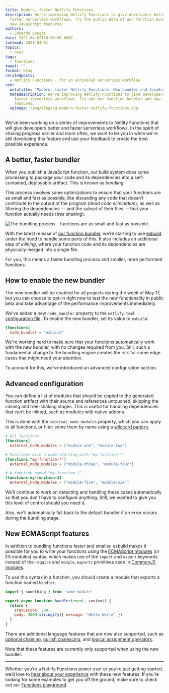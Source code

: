 ```yaml
---
title: Modern, faster Netlify Functions
description: We're improving Netlify Functions to give developers better and
  faster serverless workflows. Try the public beta of our function bundler and
  new JavaScript features.
authors:
  - Eduardo Bouças
date: 2021-04-02T16:00:00.000Z
lastmod: 2021-04-01
topics:
  - news
tags:
  - functions
tweet: ""
format: blog
relatedposts:
  - Netlify Functions - for an unrivaled serverless workflow
seo:
  metatitle: "Modern, faster Netlify Functions: New bundler and JavaScript features"
  metadescription: We're improving Netlify Functions to give developers better and
    faster serverless workflows. Try out our function bundler and new JavaScript
    features.
  ogimage: /img/blog/og-modern-faster-netlify-functions.png
---
```

We've been working on a series of improvements to Netlify Functions that will give developers better and faster serverless workflows. In the spirit of sharing progress earlier and more often, we want to let you in while we're still developing this feature and use your feedback to create the best possible experience.

## A better, faster bundler

When you publish a JavaScript function, our build system does some processing to package your code and its dependencies into a self-contained, deployable artifact. This is known as *bundling*.

This process involves some optimizations to ensure that your functions are as small and fast as possible, like discarding any code that doesn’t contribute to the output of the program (*dead code elimination*), as well as filtering the dependencies — and the subset of their files — that your function actually needs (*tree shaking*).

![The bundling process - functions are as small and fast as possible.](/img/blog/bundled-function.png "The function bundling process - functions are as small and fast as possible.")

With the latest release of [our function bundler](https://github.com/netlify/zip-it-and-ship-it), we’re starting to use [esbuild](https://esbuild.github.io/) under the hood to handle some parts of this. It also includes an additional step of *inlining*, where your function code and its dependencies are physically merged into a single file.

For you, this means a faster bundling process and smaller, more performant functions.

## How to enable the new bundler

The new bundler will be enabled for all projects during the week of May 17, but you can choose to opt-in right now to test the new functionality in public beta and take advantage of the performance improvements immediately.

We've added a new `node_bundler` property to the `netlify.toml` [configuration file](https://docs.netlify.com/configure-builds/file-based-configuration/#functions). To enable the new bundler, set its value to `esbuild`.

```toml
[functions]
  node_bundler = "esbuild"
```

We're working hard to make sure that your functions automatically work with the new bundler, with no changes required from you. Still, such a fundamental change to the bundling engine creates the risk for some edge cases that might need your attention.

To account for this, we've introduced an advanced configuration section.

## **Advanced configuration**

You can define a list of modules that should be copied to the generated function artifact with their source and references untouched, skipping the inlining and tree-shaking stages. This is useful for handling dependencies that can’t be inlined, such as modules with native addons.

This is done with the `external_node_modules` property, which you can apply to all functions, or filter some them by name using a [wildcard pattern](https://en.wikipedia.org/wiki/Wildcard_character).

```toml
# All functions
[functions]
  external_node_modules = ["module-one", "module-two"]

# Functions with a name starting with "my-function-*"
[functions."my-function-*"]
  external_node_modules = ["module-three", "module-four"]

# A function named "my-function-1"
[functions.my-function-1]
  external_node_modules = ["module-five", "module-six"]
```

We’ll continue to work on detecting and handling these cases automatically so that you don’t have to configure anything. Still, we wanted to give you this level of control should you need it.

Also, we'll automatically fall back to the default bundler if an error occurs during the bundling stage.

## **New ECMAScript features**

In addition to bundling functions faster and smaller, esbuild makes it possible for you to write your functions using the [ECMAScript modules](https://hacks.mozilla.org/2018/03/es-modules-a-cartoon-deep-dive/) (or ES modules) syntax, which makes use of the `import` and `export` keywords instead of the `require` and `module.exports` primitives seen in [CommonJS modules](https://nodejs.org/docs/latest/api/modules.html).

To use this syntax in a function, you should create a module that exports a function named `handler`.

```js
import { something } from 'some-module'

export async function handler(event, context) {
  return {
    statusCode: 200,
    body: JSON.stringify({ message: "Hello World" })
  }
}
```

There are additional language features that are now also supported, such as [optional chaining](https://github.com/tc39/proposal-optional-chaining), [nullish coalescing](https://github.com/tc39/proposal-nullish-coalescing), and [logical assignment operators](https://github.com/tc39/proposal-logical-assignment).

Note that these features are currently only supported when using the new bundler.

- - -

Whether you’re a Netlify Functions power user or you’re just getting started, we’d love to [hear about your experience](https://answers.netlify.com/) with these new features. If you’re looking for some examples to get you off the ground, make sure to check out our [Functions playground](https://functions.netlify.com/playground/).
